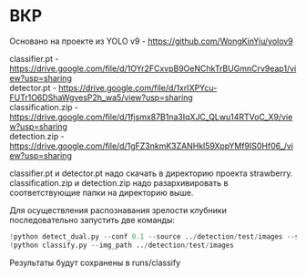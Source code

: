 # ВКР

Основано на проекте из YOLO v9 - https://github.com/WongKinYiu/yolov9

classifier.pt - https://drive.google.com/file/d/1OYr2FCxvpB9OeNChkTrBUGmnCrv9eap1/view?usp=sharing<br>
detector.pt - https://drive.google.com/file/d/1xrIXPYcu-FUTr1O6DShaWgvesP2h_wa5/view?usp=sharing<br>
classification.zip - https://drive.google.com/file/d/1fjsmx87B1na3IqXJC_QLwu14RTVoC_X9/view?usp=sharing<br>
detection.zip - https://drive.google.com/file/d/1gFZ3nkmK3ZANHkl59XppYMf9IS0Hf06_/view?usp=sharing<br>

classifier.pt и detector.pt надо скачать в директорию проекта strawberry.<br>
classification.zip и detection.zip надо разархивировать в соответствующие папки на директорию выше.

Для осуществления распознавания зрелости клубники последовательно запустить две команды:
```python 
!python detect_dual.py --conf 0.1 --source ../detection/test/images --save-txt
!python classify.py --img_path ../detection/test/images
```
Результаты будут сохранены в runs/classify
